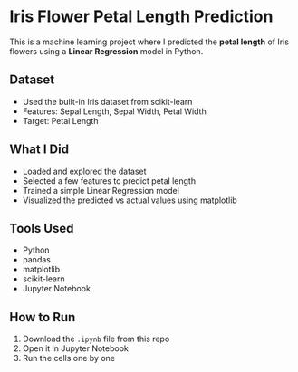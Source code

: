# Iris Flower Petal Length Prediction

This is a machine learning project where I predicted the **petal length** of Iris flowers using a **Linear Regression** model in Python.

## Dataset

- Used the built-in Iris dataset from scikit-learn
- Features: Sepal Length, Sepal Width, Petal Width
- Target: Petal Length

## What I Did

- Loaded and explored the dataset
- Selected a few features to predict petal length
- Trained a simple Linear Regression model
- Visualized the predicted vs actual values using matplotlib

## Tools Used

- Python
- pandas
- matplotlib
- scikit-learn
- Jupyter Notebook

## How to Run

1. Download the `.ipynb` file from this repo
2. Open it in Jupyter Notebook
3. Run the cells one by one

